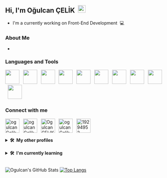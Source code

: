 ## Hi, I'm Oğulcan ÇELİK &nbsp;<img src="https://media.giphy.com/media/hvRJCLFzcasrR4ia7z/giphy.gif" width="24px" height="24px">

- I'm a currently working on Front-End Development &nbsp;💻

### About Me

- 

### Languages and Tools

<p align="left">
<img src="https://cdn.jsdelivr.net/gh/devicons/devicon/icons/html5/html5-original.svg" width="45" height="45" /> &nbsp;
<img src="https://cdn.jsdelivr.net/gh/devicons/devicon/icons/css3/css3-original.svg" height="45" width="45" /> &nbsp;
<img src="https://cdn.jsdelivr.net/gh/devicons/devicon/icons/bootstrap/bootstrap-original-wordmark.svg" height="45" width="45" /> &nbsp;
<img src="https://cdn.jsdelivr.net/gh/devicons/devicon/icons/javascript/javascript-original.svg" height="45" width="45" /> &nbsp;
<img src="https://www.svgrepo.com/show/303229/microsoft-sql-server-logo.svg" width="45" height="45" /> &nbsp;
<img src="https://cdn.jsdelivr.net/gh/devicons/devicon/icons/git/git-original.svg" height="45" width="45" /> &nbsp;
<img src="https://cdn.jsdelivr.net/gh/devicons/devicon/icons/github/github-original.svg" height="45" width="45" /> &nbsp;
<img src="https://cdn.jsdelivr.net/gh/devicons/devicon/icons/vscode/vscode-original.svg" height="45" width="45" /> &nbsp;
<img src="https://cdn.jsdelivr.net/gh/devicons/devicon/icons/intellij/intellij-original.svg" height="45" width="45" /> &nbsp;
<img src="https://cdn.jsdelivr.net/gh/devicons/devicon/icons/androidstudio/androidstudio-original.svg" height="45" width="45"/> &nbsp;
          
### Connect with me

<p align="left">
<a href="mailto:ogulcan.celik24@gmail.com" target="blank"><img align="center" src="https://img.icons8.com/color/48/undefined/gmail--v1.png" alt="ogulcanCelik" title="Send Mail" height="45" width="45" /></a> &nbsp;          
<a href="https://www.linkedin.com/in/cancelik24/" target="blank"><img align="center" src="https://cdn.jsdelivr.net/gh/devicons/devicon/icons/linkedin/linkedin-original.svg" alt="ogulcanCelik" title="Oğulcan ÇELİK's Linkedin Profile" height="45" width="45" /></a> &nbsp;
<a href="https://twitter.com/Cnclk24" target="blank"><img align="center" src="https://img.icons8.com/color/96/undefined/twitter-squared.png" title="Ogulcan CELIK's Twitter Profile" height="45" width="45" /></a> &nbsp;           
<a href="https://www.instagram.com/ogulcancelik.24/" target="blank"><img align="center" src="https://img.icons8.com/fluency/48/undefined/instagram-new.png" alt="ogulcanCelik" title="Ogulcan CELIK's Instagram Profile" height="45" width="45" /></a> &nbsp;   
<a href="https://stackoverflow.com/users/19294952/o%c4%9fulcan-%c3%87el%c4%b0k" target="blank"><img align="center" src="https://raw.githubusercontent.com/rahuldkjain/github-profile-readme-generator/master/src/images/icons/Social/stack-overflow.svg" alt="19294952" title="Ogulcan CELIK's Stack Overflow Profile" height="45" width="45" /></a> &nbsp;
          
<br>          
<details>
  <summary><b>🛠️&nbsp;&nbsp;My&nbsp;other&nbsp;profiles</b></summary>
  <br/>           
          <a href="https://www.hackerrank.com/ogulcan_celik24" target="blank"><img align="center" src="https://img.icons8.com/external-tal-revivo-color-tal-revivo/96/undefined/external-hackerrank-is-a-technology-company-that-focuses-on-competitive-programming-logo-color-tal-revivo.png" alt="oğulcanÇelik" title="Ogulcan Celik's HackerRank Profile" height="45" width="45" /></a> &nbsp;       
          
          
          
</details>
<br>          
<details>
  <summary><b>🛠️&nbsp;&nbsp;I'm&nbsp;currently&nbsp;learning</b></summary>
  <br/>  
  <p align="left">
          <img src="https://cdn.jsdelivr.net/gh/devicons/devicon/icons/react/react-original-wordmark.svg" width="45" height="45" /> 
          <img src="https://cdn.jsdelivr.net/gh/devicons/devicon/icons/csharp/csharp-original.svg" width="45" height="45" /> 
          <img src="https://cdn.jsdelivr.net/gh/devicons/devicon/icons/redux/redux-original.svg" width="45" height="45" /> 
          <img src="https://cdn.jsdelivr.net/gh/devicons/devicon/icons/graphql/graphql-plain.svg" width="45" height="45" /> 
          <img src="https://cdn.jsdelivr.net/gh/devicons/devicon/icons/angularjs/angularjs-original.svg" width="45" height="45" /> 
          <img src="https://cdn.jsdelivr.net/gh/devicons/devicon/icons/kotlin/kotlin-original.svg" width="45" height="45" />
          <img src="https://cdn.jsdelivr.net/gh/devicons/devicon/icons/postgresql/postgresql-original.svg" width="45" height="45"/> 
          <img src="https://cdn.jsdelivr.net/gh/devicons/devicon/icons/php/php-original.svg" width="45" height="45" />
</details>

<br>          

![Ogulcan's GitHub Stats](https://github-readme-stats.vercel.app/api?username=CanCelik24&theme=dark&show_icons=true) [![Top Langs](https://github-readme-stats.vercel.app/api/top-langs/?username=CanCelik24&layout=compact)](https://github.com/CanCelik24/github-readme-stats)
